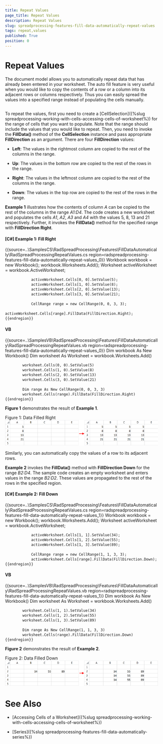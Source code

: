 ```yaml
---
title: Repeat Values
page_title: Repeat Values
description: Repeat Values
slug: spreadprocessing-features-fill-data-automatically-repeat-values
tags: repeat,values
published: True
position: 0
---
```


# Repeat Values



The document model allows you to automatically repeat data that has already been entered in your worksheet. The auto fill feature is very useful when you would like to copy the contents of a row or a column into its adjacent rows or columns respectively. Thus you can easily spread the values into a specified range instead of populating the cells manually.
      

## 

To repeat the values, first you need to create a [CellSelection]({%slug spreadprocessing-working-with-cells-accessing-cells-of-worksheet%}) for the range of cells that you want to populate. Note that the range should include the values that you would like to repeat. Then, you need to invoke the __FillData()__ method of the __CellSelection__ instance and pass appropriate __FillDirection__ as an argument. There are four __FillDirection__ values:
        

* __Left__: The values in the rightmost column are copied to the rest of the columns in the range.
            

* __Up__: The values in the bottom row are copied to the rest of the rows in the range.
            

* __Right__: The values in the leftmost column are copied to the rest of the columns in the range.
            

* __Down__: The values in the top row are copied to the rest of the rows in the range.
            

__Example 1__ illustrates how the contents of column *A* can be copied to the rest of the columns in the range *A1:D4*. The code creates a new worksheet and populates the cells *A1*, *A2*, *A3* and *A4* with the values 5, 8, 13 and 21 respectively. Further, it invokes the __FillData()__ method for the specified range with __FillDirection Right__.
        

#### __[C#] Example 1: Fill Right__

{{source=..\SamplesCS\RadSpreadProcessing\Features\FillDataAutomatically\RadSpreadProcessingRepeatValues.cs region=radspreadprocessing-features-fill-data-automatically-repeat-values_0}}
	            Workbook workbook = new Workbook();
	            workbook.Worksheets.Add();
	            Worksheet activeWorksheet = workbook.ActiveWorksheet;
	
	            activeWorksheet.Cells[0, 0].SetValue(5);
	            activeWorksheet.Cells[1, 0].SetValue(8);
	            activeWorksheet.Cells[2, 0].SetValue(13);
	            activeWorksheet.Cells[3, 0].SetValue(21);
	
	            CellRange range = new CellRange(0, 0, 3, 3);
	            activeWorksheet.Cells[range].FillData(FillDirection.Right);
	{{endregion}}



#### __VB__

{{source=..\SamplesVB\RadSpreadProcessing\Features\FillDataAutomatically\RadSpreadProcessingRepeatValues.vb region=radspreadprocessing-features-fill-data-automatically-repeat-values_0}}
	        Dim workbook As New Workbook()
	        Dim worksheet As Worksheet = workbook.Worksheets.Add()
	
	        worksheet.Cells(0, 0).SetValue(5)
	        worksheet.Cells(1, 0).SetValue(8)
	        worksheet.Cells(2, 0).SetValue(13)
	        worksheet.Cells(3, 0).SetValue(21)
	
	        Dim range As New CellRange(0, 0, 3, 3)
	        worksheet.Cells(range).FillData(FillDirection.Right)
	{{endregion}}



__Figure 1__ demonstrates the result of __Example 1__.
        

Figure 1: Data Filled Right![spreadprocessing-features-fill-data-automatically-repeat-values 001](images/spreadprocessing-features-fill-data-automatically-repeat-values001.png)

Similarly, you can automatically copy the values of a row to its adjacent rows.
        

__Example 2__ invokes the __FillData()__ method with __FillDirection Down__ for the range *B2:D4*. The sample code creates an empty worksheet and enters values in the range *B2:D2*. These values are propagated to the rest of the rows in the specified region.
        

#### __[C#] Example 2: Fill Down__

{{source=..\SamplesCS\RadSpreadProcessing\Features\FillDataAutomatically\RadSpreadProcessingRepeatValues.cs region=radspreadprocessing-features-fill-data-automatically-repeat-values_1}}
	            Workbook workbook = new Workbook();
	            workbook.Worksheets.Add();
	            Worksheet activeWorksheet = workbook.ActiveWorksheet;
	
	            activeWorksheet.Cells[1, 1].SetValue(34);
	            activeWorksheet.Cells[1, 2].SetValue(55);
	            activeWorksheet.Cells[1, 3].SetValue(89);
	
	            CellRange range = new CellRange(1, 1, 3, 3);
	            activeWorksheet.Cells[range].FillData(FillDirection.Down);
	{{endregion}}



#### __VB__

{{source=..\SamplesVB\RadSpreadProcessing\Features\FillDataAutomatically\RadSpreadProcessingRepeatValues.vb region=radspreadprocessing-features-fill-data-automatically-repeat-values_1}}
	        Dim workbook As New Workbook()
	        Dim worksheet As Worksheet = workbook.Worksheets.Add()
	
	        worksheet.Cells(1, 1).SetValue(34)
	        worksheet.Cells(1, 2).SetValue(55)
	        worksheet.Cells(1, 3).SetValue(89)
	
	        Dim range As New CellRange(1, 1, 3, 3)
	        worksheet.Cells(range).FillData(FillDirection.Down)
	{{endregion}}



__Figure 2__ demonstrates the result of __Example 2__.
        

Figure 2: Data Filled Down![spreadprocessing-features-fill-data-automatically-repeat-values 002](images/spreadprocessing-features-fill-data-automatically-repeat-values002.png)

# See Also

 * [Accessing Cells of a Worksheet]({%slug spreadprocessing-working-with-cells-accessing-cells-of-worksheet%})

 * [Series]({%slug spreadprocessing-features-fill-data-automatically-series%})
